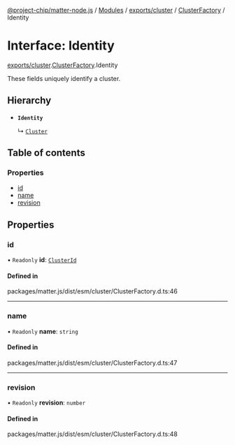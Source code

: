 [@project-chip/matter-node.js](../README.md) / [Modules](../modules.md) / [exports/cluster](../modules/exports_cluster.md) / [ClusterFactory](../modules/exports_cluster.ClusterFactory.md) / Identity

# Interface: Identity

[exports/cluster](../modules/exports_cluster.md).[ClusterFactory](../modules/exports_cluster.ClusterFactory.md).Identity

These fields uniquely identify a cluster.

## Hierarchy

- **`Identity`**

  ↳ [`Cluster`](exports_cluster.ClusterFactory.Cluster.md)

## Table of contents

### Properties

- [id](exports_cluster.ClusterFactory.Identity.md#id)
- [name](exports_cluster.ClusterFactory.Identity.md#name)
- [revision](exports_cluster.ClusterFactory.Identity.md#revision)

## Properties

### id

• `Readonly` **id**: [`ClusterId`](../modules/exports_datatype.md#clusterid)

#### Defined in

packages/matter.js/dist/esm/cluster/ClusterFactory.d.ts:46

___

### name

• `Readonly` **name**: `string`

#### Defined in

packages/matter.js/dist/esm/cluster/ClusterFactory.d.ts:47

___

### revision

• `Readonly` **revision**: `number`

#### Defined in

packages/matter.js/dist/esm/cluster/ClusterFactory.d.ts:48
